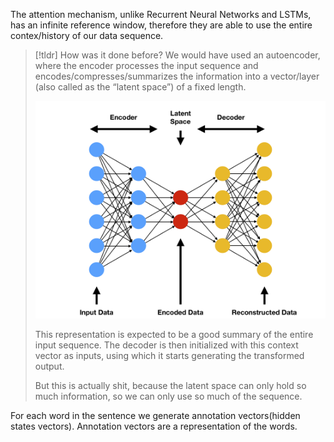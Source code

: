 The attention mechanism, unlike Recurrent Neural Networks and LSTMs, has an infinite reference window, therefore they are able to use the entire contex/history of our data sequence.

> [!tldr] How was it done before?
> We would have used an autoencoder, where the encoder processes the input sequence and encodes/compresses/summarizes the information into a vector/layer (also called as the “latent space”) of a fixed length. 
> 
> ![](../z_images/Pasted%20image%2020230721204516.png)
> 
> This representation is expected to be a good summary of the entire input sequence. The decoder is then initialized with this context vector as inputs, using which it starts generating the transformed output.
> 
> But this is actually shit, because the latent space can only hold so much information, so we can only use so much of the sequence.


For each word in the sentence we generate annotation vectors(hidden states vectors).
Annotation vectors are a representation of the words.